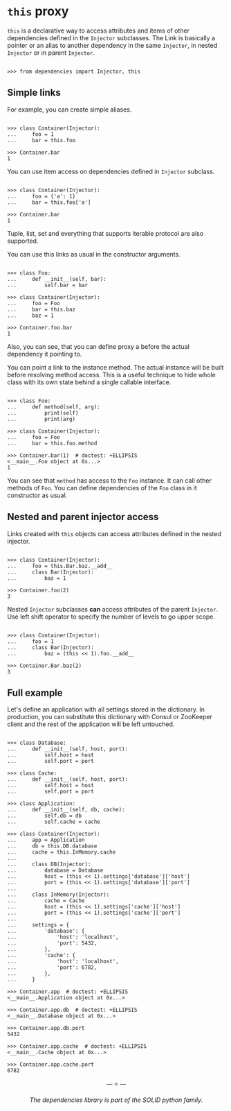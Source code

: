 # `this` proxy

`this` is a declarative way to access attributes and items of other dependencies
defined in the `Injector` subclasses. The Link is basically a pointer or an
alias to another dependency in the same `Injector`, in nested `Injector` or in
parent `Injector`.

```pycon

>>> from dependencies import Injector, this

```

## Simple links

For example, you can create simple aliases.

```pycon

>>> class Container(Injector):
...     foo = 1
...     bar = this.foo

>>> Container.bar
1

```

You can use item access on dependencies defined in `Injector` subclass.

```pycon

>>> class Container(Injector):
...     foo = {'a': 1}
...     bar = this.foo['a']

>>> Container.bar
1

```

Tuple, list, set and everything that supports iterable protocol are also
supported.

You can use this links as usual in the constructor arguments.

```pycon

>>> class Foo:
...     def __init__(self, bar):
...         self.bar = bar

>>> class Container(Injector):
...     foo = Foo
...     bar = this.baz
...     baz = 1

>>> Container.foo.bar
1

```

Also, you can see, that you can define proxy a before the actual dependency it
pointing to.

You can point a link to the instance method. The actual instance will be built
before resolving method access. This is a useful technique to hide whole class
with its own state behind a single callable interface.

```pycon

>>> class Foo:
...     def method(self, arg):
...         print(self)
...         print(arg)

>>> class Container(Injector):
...     foo = Foo
...     bar = this.foo.method

>>> Container.bar(1)  # doctest: +ELLIPSIS
<__main__.Foo object at 0x...>
1

```

You can see that `method` has access to the `Foo` instance. It can call other
methods of `Foo`. You can define dependencies of the `Foo` class in it
constructor as usual.

## Nested and parent injector access

Links created with `this` objects can access attributes defined in the nested
injector.

```pycon

>>> class Container(Injector):
...     foo = this.Bar.baz.__add__
...     class Bar(Injector):
...         baz = 1

>>> Container.foo(2)
3

```

Nested `Injector` subclasses **can** access attributes of the parent `Injector`.
Use left shift operator to specify the number of levels to go upper scope.

```pycon

>>> class Container(Injector):
...     foo = 1
...     class Bar(Injector):
...         baz = (this << 1).foo.__add__

>>> Container.Bar.baz(2)
3

```

## Full example

Let's define an application with all settings stored in the dictionary. In
production, you can substitute this dictionary with Consul or ZooKeeper client
and the rest of the application will be left untouched.

```pycon

>>> class Database:
...     def __init__(self, host, port):
...         self.host = host
...         self.port = port

>>> class Cache:
...     def __init__(self, host, port):
...         self.host = host
...         self.port = port

>>> class Application:
...     def __init__(self, db, cache):
...         self.db = db
...         self.cache = cache

>>> class Container(Injector):
...     app = Application
...     db = this.DB.database
...     cache = this.InMemory.cache
...
...     class DB(Injector):
...         database = Database
...         host = (this << 1).settings['database']['host']
...         port = (this << 1).settings['database']['port']
...
...     class InMemory(Injector):
...         cache = Cache
...         host = (this << 1).settings['cache']['host']
...         port = (this << 1).settings['cache']['port']
...
...     settings = {
...         'database': {
...             'host': 'localhost',
...             'port': 5432,
...         },
...         'cache': {
...             'host': 'localhost',
...             'port': 6782,
...         },
...     }

>>> Container.app  # doctest: +ELLIPSIS
<__main__.Application object at 0x...>

>>> Container.app.db  # doctest: +ELLIPSIS
<__main__.Database object at 0x...>

>>> Container.app.db.port
5432

>>> Container.app.cache  # doctest: +ELLIPSIS
<__main__.Cache object at 0x...>

>>> Container.app.cache.port
6782

```

<p align="center">&mdash; ⭐️ &mdash;</p>
<p align="center"><i>The dependencies library is part of the SOLID python family.</i></p>
